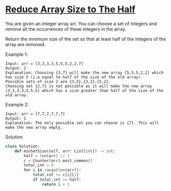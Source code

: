 # [Reduce Array Size to The Half](https://leetcode.com/problems/reduce-array-size-to-the-half/description/)

You are given an integer array arr. You can choose a set of integers and remove all the occurrences of these integers 
in the array.

Return the minimum size of the set so that at least half of the integers of the array are removed.

Example 1:
```
Input: arr = [3,3,3,3,5,5,5,2,2,7]
Output: 2
Explanation: Choosing {3,7} will make the new array [5,5,5,2,2] which has size 5 (i.e equal to half of the size of the old array).
Possible sets of size 2 are {3,5},{3,2},{5,2}.
Choosing set {2,7} is not possible as it will make the new array [3,3,3,3,5,5,5] which has a size greater than half of the size of the old array.
```
Example 2:
```
Input: arr = [7,7,7,7,7,7]
Output: 1
Explanation: The only possible set you can choose is {7}. This will make the new array empty.
```
Solution
```python
class Solution:
    def minSetSize(self, arr: List[int]) -> int:
        half = len(arr) // 2
        c = Counter(arr).most_common()
        total_cnt = 0
        for i in range(len(arr)):
            total_cnt += c[i][1]
            if total_cnt >= half:
                return i + 1
```